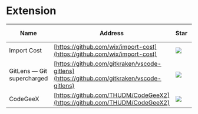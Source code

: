 # Extension
Name| Address | Star| Last Update
-|-|-|-|
Import Cost|[https://github.com/wix/import-cost](https://github.com/wix/import-cost)|<img src="https://img.shields.io/github/stars/wix/import-cost?style=for-the-badge" />|<img src="https://img.shields.io/github/last-commit/wix/import-cost?style=for-the-badge" />
GitLens — Git supercharged|[https://github.com/gitkraken/vscode-gitlens](https://github.com/gitkraken/vscode-gitlens)|<img src="https://img.shields.io/github/stars/gitkraken/vscode-gitlens?style=for-the-badge" />|<img src="https://img.shields.io/github/last-commit/gitkraken/vscode-gitlens?style=for-the-badge" />
CodeGeeX|[https://github.com/THUDM/CodeGeeX2](https://github.com/THUDM/CodeGeeX2)|<img src="https://img.shields.io/github/stars/THUDM/CodeGeeX2?style=for-the-badge" />|<img src="https://img.shields.io/github/last-commit/THUDM/CodeGeeX2?style=for-the-badge" />